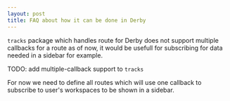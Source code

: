 ```yaml
---
layout: post
title: FAQ about how it can be done in Derby
---
```


`tracks` package which handles route for Derby does not support multiple
callbacks for a route as of now, it would be usefull for subscribing for
data needed in a sidebar for example.

TODO: add multiple-callback support to `tracks`

For now we need to define all routes which will use one callback to
subscribe to user's workspaces to be shown in a sidebar.